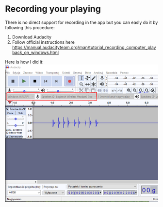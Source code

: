 # Recording your playing
There is no direct support for recording in the app but you can easly do it by following this procedure:
1. Download Audacity
2. Follow official instructions here https://manual.audacityteam.org/man/tutorial_recording_computer_playback_on_windows.html

Here is how I did it: ![](recording.png)
